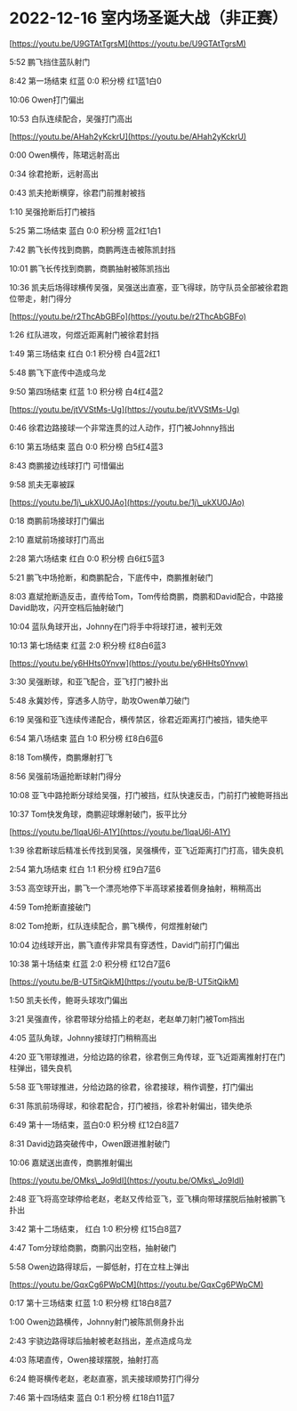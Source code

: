 # 2022-12-16 室内场圣诞大战（非正赛）

[https://youtu.be/U9GTAtTgrsM](https://youtu.be/U9GTAtTgrsM)

5:52 鹏飞挡住蓝队射门

8:42 第一场结束 红蓝 0:0 积分榜 红1蓝1白0

10:06 Owen打门偏出

10:53 白队连续配合，吴强打门高出

[https://youtu.be/AHah2yKckrU](https://youtu.be/AHah2yKckrU)

0:00 Owen横传，陈珺远射高出

0:34 徐君抢断，远射高出

0:43 凯夫抢断横穿，徐君门前推射被挡

1:10 吴强抢断后打门被挡

5:25 第二场结束 蓝白 0:0 积分榜 蓝2红1白1

7:42 鹏飞长传找到商鹏，商鹏两连击被陈凯封挡

10:01 鹏飞长传找到商鹏，商鹏抽射被陈凯挡出

10:36 凯夫后场得球横传吴强，吴强送出直塞，亚飞得球，防守队员全部被徐君跑位带走，射门得分

[https://youtu.be/r2ThcAbGBFo](https://youtu.be/r2ThcAbGBFo)

1:26 红队进攻，何煜近距离射门被徐君封挡

1:49 第三场结束 红白 0:1 积分榜 白4蓝2红1

5:48 鹏飞下底传中造成乌龙

9:50 第四场结束 红蓝 1:0 积分榜 白4红4蓝2

[https://youtu.be/jtVVStMs-Ug](https://youtu.be/jtVVStMs-Ug)

0:46 徐君边路接球一个非常连贯的过人动作，打门被Johnny挡出

6:10  第五场结束 蓝白 0:0 积分榜 白5红4蓝3

8:43 商鹏接边线球打门 可惜偏出

9:58 凯夫无辜被踩

[https://youtu.be/1j\_ukXU0JAo](https://youtu.be/1j\_ukXU0JAo)

0:18 商鹏前场接球打门偏出

2:10 嘉斌前场接球打门高出

2:28 第六场结束 红白 0:0 积分榜 白6红5蓝3

5:21 鹏飞中场抢断，和商鹏配合，下底传中，商鹏推射破门

8:03 嘉斌抢断造反击，直传给Tom，Tom传给商鹏，商鹏和David配合，中路接David助攻，闪开空档后抽射破门

10:04  蓝队角球开出，Johnny在门将手中将球打进，被判无效

10:13  第七场结束 红蓝 2:0 积分榜 红8白6蓝3

[https://youtu.be/y6HHts0Ynvw](https://youtu.be/y6HHts0Ynvw)

3:30 吴强断球，和亚飞配合，亚飞打门被扑出

5:48 永冀妙传，穿透多人防守，助攻Owen单刀破门

6:19 吴强和亚飞连续传递配合，横传禁区，徐君近距离打门被挡，错失绝平

6:54 第八场结束 蓝白 1:0 积分榜 红8白6蓝6

8:18 Tom横传，商鹏爆射打飞

8:56 吴强前场逼抢断球射门得分

10:08 亚飞中路抢断分球给吴强，打门被挡，红队快速反击，门前打门被鲍哥挡出

10:37 Tom快发角球，商鹏迎球爆射破门，扳平比分

[https://youtu.be/1lqaU6l-A1Y](https://youtu.be/1lqaU6l-A1Y)

1:39 徐君断球后精准长传找到吴强，吴强横传，亚飞近距离打门打高，错失良机

2:54 第九场结束 红白 1:1 积分榜 红9白7蓝6

3:53 高空球开出，鹏飞一个漂亮地停下半高球紧接着侧身抽射，稍稍高出

4:59 Tom抢断直接破门

8:02 Tom抢断，红队连续配合，鹏飞横传，何煜推射破门

10:04 边线球开出，鹏飞直传非常具有穿透性，David门前打门偏出

10:38 第十场结束 红蓝 2:0 积分榜 红12白7蓝6

[https://youtu.be/B-UT5itQikM](https://youtu.be/B-UT5itQikM)

1:50 凯夫长传，鲍哥头球攻门偏出

3:21 吴强直传，徐君带球分给插上的老赵，老赵单刀射门被Tom挡出

4:05 蓝队角球，Johnny接球打门稍稍高出

4:20 亚飞带球推进，分给边路的徐君，徐君倒三角传球，亚飞近距离推射打在门柱弹出，错失良机

5:58 亚飞带球推进，分给边路的徐君，徐君接球，稍作调整，打门偏出

6:31 陈凯前场得球，和徐君配合，打门被挡，徐君补射偏出，错失绝杀

6:49 第十一场结束，蓝白0:0 积分榜 红12白8蓝7

8:31 David边路突破传中，Owen跟进推射破门

10:06 嘉斌送出直传，商鹏推射偏出

[https://youtu.be/OMks\_Jo9IdI](https://youtu.be/OMks\_Jo9IdI)

2:48 亚飞将高空球停给老赵，老赵又传给亚飞，亚飞横向带球摆脱后抽射被鹏飞扑出

3:42 第十二场结束， 红白 1:0 积分榜 红15白8蓝7

4:47 Tom分球给商鹏，商鹏闪出空档，抽射破门

5:58 Owen边路得球后，一脚低射，打在立柱上弹出

[https://youtu.be/GqxCg6PWpCM](https://youtu.be/GqxCg6PWpCM)

0:17  第十三场结束 红蓝 1:0 积分榜 红18白8蓝7

1:00 Owen边路横传，Johnny射门被陈凯侧身扑出

2:43 宇骁边路得球后抽射被老赵挡出，差点造成乌龙

4:03 陈珺直传，Owen接球摆脱，抽射打高

6:24 鲍哥横传老赵，老赵直塞，凯夫接球顺势打门得分

7:46 第十四场结束 蓝白 0:1 积分榜 红18白11蓝7
